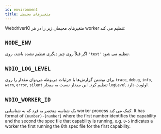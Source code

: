 ```yaml
---
id: environment
title: متغیرهای محیطی
---
```


WebdriverIO متغیرهای محیطی زیر را در هر worker تنظیم می کند:

## `NODE_ENV`

اگر قبلاً روی چیز دیگری تنظیم نشده باشد، روی `'test'` تنظیم می شود.

## `WDIO_LOG_LEVEL`

برای نوشتن گزارش‌ها با جزئیات مربوطه می‌توان مقدار را روی `trace`, `debug`, `info`, `warn`, `error`, `silent` تنظیم کرد. این مقدار نسبت به مقدار `logLevel` اولویت دارد.

## `WDIO_WORKER_ID`

یک شناسه منحصر به فرد که به شناسایی worker process کمک می کند. It has format of `{number}-{number}` where the first number identifies the capability and the second the spec file that capability is running, e.g. `0-5` indicates a worker the first running the 6th spec file for the first capability.
